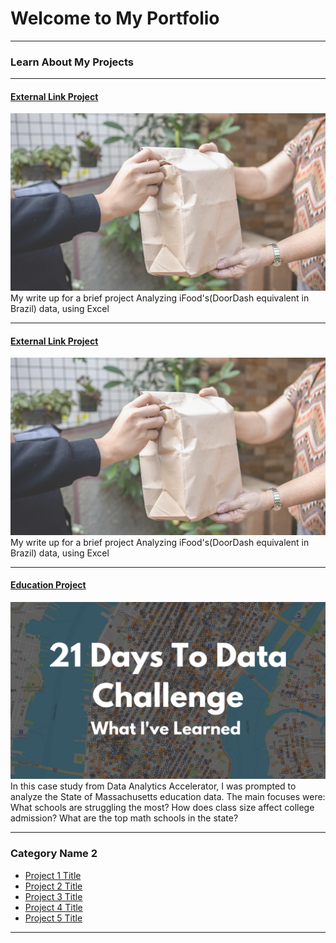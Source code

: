 # Welcome to My Portfolio

---

### Learn About My Projects


---
#### [External Link Project](https://www.linkedin.com/pulse/analyzing-doordash-ish-sales-data-martin-diaz-valdes/)
[<img src="images/DDImage.png?raw=true"/>](https://www.linkedin.com/pulse/analyzing-doordash-ish-sales-data-martin-diaz-valdes/)
My write up for a brief project Analyzing iFood's(DoorDash equivalent in Brazil) data, using Excel 

---
#### [External Link Project](https://www.linkedin.com/pulse/analyzing-doordash-ish-sales-data-martin-diaz-valdes/)
[<img src="images/DDImage.png?raw=true"/>](https://www.linkedin.com/pulse/analyzing-doordash-ish-sales-data-martin-diaz-valdes/)
My write up for a brief project Analyzing iFood's(DoorDash equivalent in Brazil) data, using Excel 


---
#### [Education Project](https://www.linkedin.com/pulse/analyzing-education-data-using-tableau-martin-diaz-valdes/)
[<img src="images/21 Days To Data Challenge What I've Learned Cover.png?raw=true"/>](https://www.linkedin.com/pulse/what-i-learned-21-days-data-avery-smith)
In this case study from Data Analytics Accelerator, I was prompted to analyze the State of Massachusetts education data. The main focuses were:
What schools are struggling the most?
How does class size affect college admission?
What are the top math schools in the state? 

---

### Category Name 2

- [Project 1 Title](http://example.com/)
- [Project 2 Title](http://example.com/)
- [Project 3 Title](http://example.com/)
- [Project 4 Title](http://example.com/)
- [Project 5 Title](http://example.com/)

---




